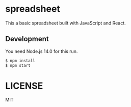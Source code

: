 # spreadsheet

This a basic spreadsheet built with JavaScript and React.

## Development

You need Node.js 14.0 for this run.

```bash
$ npm install
$ npm start
```

# LICENSE

MIT
